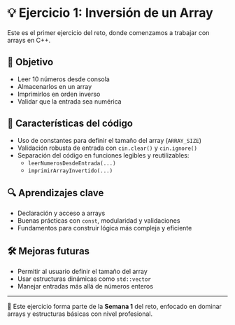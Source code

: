 # 💡 Ejercicio 1: Inversión de un Array

Este es el primer ejercicio del reto, donde comenzamos a trabajar con arrays en C++.

## 🧠 Objetivo

- Leer 10 números desde consola
- Almacenarlos en un array
- Imprimirlos en orden inverso
- Validar que la entrada sea numérica

## 📌 Características del código

- Uso de constantes para definir el tamaño del array (`ARRAY_SIZE`)
- Validación robusta de entrada con `cin.clear()` y `cin.ignore()`
- Separación del código en funciones legibles y reutilizables:
  - `leerNumerosDesdeEntrada(...)`
  - `imprimirArrayInvertido(...)`

## 🔍 Aprendizajes clave

- Declaración y acceso a arrays
- Buenas prácticas con `const`, modularidad y validaciones
- Fundamentos para construir lógica más compleja y eficiente

## 🛠️ Mejoras futuras

- Permitir al usuario definir el tamaño del array
- Usar estructuras dinámicas como `std::vector`
- Manejar entradas más allá de números enteros

---

📁 Este ejercicio forma parte de la **Semana 1** del reto, enfocado en dominar arrays y estructuras básicas con nivel profesional.

